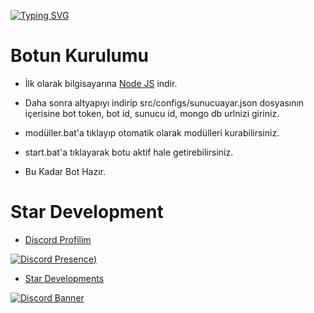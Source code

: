 [![Typing SVG](https://readme-typing-svg.herokuapp.com?font=Delicious+Handrawn&size=60&pause=1000&color=f2bf05&repeat=false&width=800&height=100&lines=V13+Supervizor)](#)


 # Botun Kurulumu


- İlk olarak bilgisayarına [Node JS](https://nodejs.org/en/) indir.

- Daha sonra altyapıyı indirip src/configs/sunucuayar.json dosyasının içerisine bot token, bot id, sunucu id, mongo db urlnizi giriniz.
- modüller.bat'a tıklayıp otomatik olarak modülleri kurabilirsiniz.
- start.bat'a tıklayarak botu aktif hale getirebilirsiniz.
- Bu Kadar Bot Hazır.


# Star Development

- [Discord Profilim](https://discord.com/users/1143638421257072661)

 [![Discord Presence](https://lanyard-profile-readme.vercel.app/api/1143638421257072661?hideDiscrim=true))](https://discord.com/users/1143638421257072661)

- [Star Developments](https://discord.gg/ez8kSfyCa7)

[![Discord Banner](https://api.weblutions.com/discord/invite/V5H6BwqdYT/)](https://discord.gg/V5H6BwqdYT)



  
